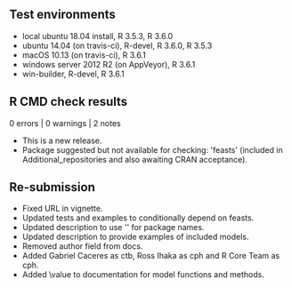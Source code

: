 ## Test environments
* local ubuntu 18.04 install, R 3.5.3, R 3.6.0
* ubuntu 14.04 (on travis-ci), R-devel, R 3.6.0, R 3.5.3
* macOS 10.13 (on travis-ci), R 3.6.1
* windows server 2012 R2 (on AppVeyor), R 3.6.1
* win-builder, R-devel, R 3.6.1

## R CMD check results

0 errors | 0 warnings | 2 notes

* This is a new release.
* Package suggested but not available for checking: 'feasts' (included in Additional_repositories and also awaiting CRAN acceptance).

## Re-submission

* Fixed URL in vignette.
* Updated tests and examples to conditionally depend on feasts.
* Updated description to use '' for package names.
* Updated description to provide examples of included models.
* Removed author field from docs.
* Added Gabriel Caceres as ctb, Ross Ihaka as cph and R Core Team as cph.
* Added \value to documentation for model functions and methods.
